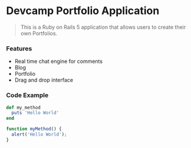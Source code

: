 # Devcamp Portfolio Application

> This is a Ruby on Rails 5 application that allows users to create their own Portfolios.

### Features

- Real time chat engine for comments
- Blog
- Portfolio
- Drag and drop interface

### Code Example

```ruby
def my_method
  puts 'Hello World'
end
```

```javascript
function myMethod() {
  alert('Hello World');
}
```

